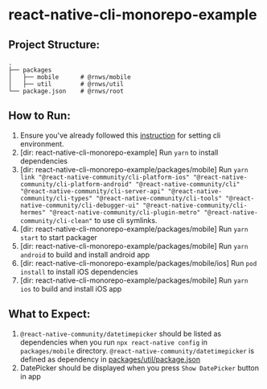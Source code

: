 # react-native-cli-monorepo-example

## Project Structure:
    .
    ├── packages
    │   ├── mobile      # @rnws/mobile
    │   ├── util        # @rnws/util
    └── package.json    # @rnws/root

## How to Run:

1. Ensure you've already followed this [instruction](https://github.com/react-native-community/cli/blob/main/CONTRIBUTING.md#contributing-to-react-native-cli) for setting cli environment.
2. [dir: react-native-cli-monorepo-example] Run `yarn` to install dependencies
3. [dir: react-native-cli-monorepo-example/packages/mobile] Run `yarn link "@react-native-community/cli-platform-ios" "@react-native-community/cli-platform-android" "@react-native-community/cli" "@react-native-community/cli-server-api" "@react-native-community/cli-types" "@react-native-community/cli-tools" "@react-native-community/cli-debugger-ui" "@react-native-community/cli-hermes" "@react-native-community/cli-plugin-metro" "@react-native-community/cli-clean"` to use cli symlinks.
4. [dir: react-native-cli-monorepo-example/packages/mobile] Run `yarn start` to start packager
5. [dir: react-native-cli-monorepo-example/packages/mobile] Run `yarn android` to build and install android app
6. [dir: react-native-cli-monorepo-example/packages/mobile/ios] Run `pod install` to install iOS dependencies
7. [dir: react-native-cli-monorepo-example/packages/mobile] Run `yarn ios` to build and install iOS app

## What to Expect:

1. `@react-native-community/datetimepicker` should be listed as dependencies when you run `npx react-native config` in `packages/mobile` directory. `@react-native-community/datetimepicker` is defined as dependency in [packages/util/package.json](packages/util/package.json#L15)
2. DatePicker should be displayed when you press `Show DatePicker` button in app
